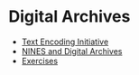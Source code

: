 # Digital Archives

* [Text Encoding Initiative](archives/tei/)
* [NINES and Digital Archives](archives/nines.md)
* [Exercises](archives/exercises.md)
